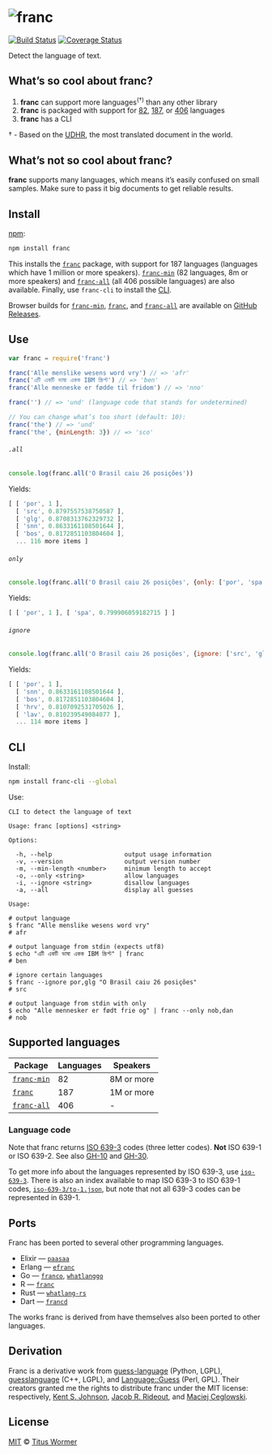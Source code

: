 # ![franc][logo]

[![Build Status][build-badge]][build-status]
[![Coverage Status][coverage-badge]][coverage-status]

Detect the language of text.

## What’s so cool about franc?

1.  **franc** can support more languages<sup>(†)</sup> than any other
    library
2.  **franc** is packaged with support for [82][s], [187][m], or [406][l]
    languages
3.  **franc** has a CLI

† - Based on the [UDHR][], the most translated document in the world.

## What’s not so cool about franc?

**franc** supports many languages, which means it’s easily confused on small
samples.
Make sure to pass it big documents to get reliable results.

## Install

[npm][]:

```sh
npm install franc
```

This installs the [`franc`][m] package, with support for 187 languages
(languages which have 1 million or more speakers).
[`franc-min`][s] (82 languages, 8m or more speakers) and [`franc-all`][l] (all
406 possible languages) are also available.
Finally, use `franc-cli` to install the [CLI][].

Browser builds for [`franc-min`][s], [`franc`][m], and [`franc-all`][l] are
available on [GitHub Releases][releases].

## Use

```js
var franc = require('franc')

franc('Alle menslike wesens word vry') // => 'afr'
franc('এটি একটি ভাষা একক IBM স্ক্রিপ্ট') // => 'ben'
franc('Alle menneske er fødde til fridom') // => 'nno'

franc('') // => 'und' (language code that stands for undetermined)

// You can change what’s too short (default: 10):
franc('the') // => 'und'
franc('the', {minLength: 3}) // => 'sco'
```

###### `.all`

```js
console.log(franc.all('O Brasil caiu 26 posições'))
```

Yields:

```js
[ [ 'por', 1 ],
  [ 'src', 0.8797557538750587 ],
  [ 'glg', 0.8708313762329732 ],
  [ 'snn', 0.8633161108501644 ],
  [ 'bos', 0.8172851103804604 ],
  ... 116 more items ]
```

###### `only`

```js
console.log(franc.all('O Brasil caiu 26 posições', {only: ['por', 'spa']}))
```

Yields:

```js
[ [ 'por', 1 ], [ 'spa', 0.799906059182715 ] ]
```

###### `ignore`

```js
console.log(franc.all('O Brasil caiu 26 posições', {ignore: ['src', 'glg']}))
```

Yields:

```js
[ [ 'por', 1 ],
  [ 'snn', 0.8633161108501644 ],
  [ 'bos', 0.8172851103804604 ],
  [ 'hrv', 0.8107092531705026 ],
  [ 'lav', 0.810239549084077 ],
  ... 114 more items ]
```

## CLI

Install:

```sh
npm install franc-cli --global
```

Use:

```text
CLI to detect the language of text

Usage: franc [options] <string>

Options:

  -h, --help                    output usage information
  -v, --version                 output version number
  -m, --min-length <number>     minimum length to accept
  -o, --only <string>           allow languages
  -i, --ignore <string>         disallow languages
  -a, --all                     display all guesses

Usage:

# output language
$ franc "Alle menslike wesens word vry"
# afr

# output language from stdin (expects utf8)
$ echo "এটি একটি ভাষা একক IBM স্ক্রিপ্ট" | franc
# ben

# ignore certain languages
$ franc --ignore por,glg "O Brasil caiu 26 posições"
# src

# output language from stdin with only
$ echo "Alle mennesker er født frie og" | franc --only nob,dan
# nob
```

## Supported languages

| Package | Languages | Speakers |
| - | - | - |
| [`franc-min`][s] | 82 | 8M or more |
| [`franc`][m] | 187 | 1M or more |
| [`franc-all`][l] | 406 | - |

### Language code

Note that franc returns [ISO 639-3][iso6393] codes (three letter codes).
**Not** ISO 639-1 or ISO 639-2.
See also [GH-10][] and [GH-30][].

To get more info about the languages represented by ISO 639-3, use
[`iso-639-3`][iso-639-3].
There is also an index available to map ISO 639-3 to ISO 639-1 codes,
[`iso-639-3/to-1.json`][iso-639-3-to-1], but note that not all 639-3 codes can
be represented in 639-1.

## Ports

Franc has been ported to several other programming languages.

*   Elixir — [`paasaa`](https://github.com/minibikini/paasaa)
*   Erlang — [`efranc`](https://github.com/G-Corp/efranc)
*   Go — [`franco`](https://github.com/kapsteur/franco),
    [`whatlanggo`](https://github.com/abadojack/whatlanggo)
*   R — [`franc`](https://github.com/MangoTheCat/franc)
*   Rust — [`whatlang-rs`](https://github.com/greyblake/whatlang-rs)
*   Dart — [`francd`](https://github.com/svonidze/francd)

The works franc is derived from have themselves also been ported to other
languages.

## Derivation

Franc is a derivative work from [guess-language][] (Python, LGPL),
[guesslanguage][] (C++, LGPL), and [Language::Guess][language-guess]
(Perl, GPL).
Their creators granted me the rights to distribute franc under the MIT license:
respectively, [Kent S. Johnson][grant-3], [Jacob R. Rideout][grant-2], and
[Maciej Ceglowski][grant-1].

## License

[MIT][] © [Titus Wormer][home]

<!-- Definitions -->

[releases]: https://github.com/wooorm/franc/releases

[logo]: https://raw.githubusercontent.com/wooorm/franc/a162cc0/logo.svg?sanitize=true

[build-badge]: https://img.shields.io/travis/wooorm/franc.svg

[build-status]: https://travis-ci.org/wooorm/franc

[coverage-badge]: https://img.shields.io/codecov/c/github/wooorm/franc.svg

[coverage-status]: https://codecov.io/github/wooorm/franc

[npm]: https://docs.npmjs.com/cli/install

[guess-language]: https://github.com/kent37/guess-language

[guesslanguage]: http://websvn.kde.org/branches/work/sonnet-refactoring/common/nlp/guesslanguage.cpp?view=markup

[language-guess]: http://web.archive.org/web/20090228163219/http://languid.cantbedone.org/

[grant-1]: https://github.com/wooorm/franc/issues/6#issuecomment-59669191

[grant-2]: https://github.com/wooorm/franc/issues/6#issuecomment-60196819

[grant-3]: https://github.com/wooorm/franc/issues/6#issuecomment-59936827

[mit]: license

[home]: http://wooorm.com

[cli]: #cli

[udhr]: http://unicode.org/udhr/

[s]: https://github.com/wooorm/franc/tree/main/packages/franc-min

[m]: https://github.com/wooorm/franc/tree/main/packages/franc

[l]: https://github.com/wooorm/franc/tree/main/packages/franc-all

[iso6393]: https://iso639-3.sil.org/code_tables/639/data

[gh-10]: https://github.com/wooorm/franc/issues/10

[gh-30]: https://github.com/wooorm/franc/issues/30

[iso-639-3]: https://github.com/wooorm/iso-639-3

[iso-639-3-to-1]: https://github.com/wooorm/iso-639-3/blob/HEAD/to-1.json
